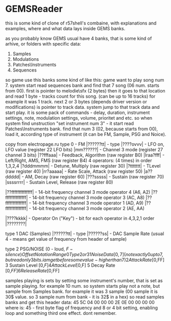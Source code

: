 # GEMSReader
this is some kind of clone of r57shell's combaine, with explanations and examples, where and what data lays inside GEMS banks.

as you probably know GEMS usual have 4 banks, that is some kind of arhive, or folders with specific data:
1. Samples
2. Modulations
3. Patches\Instruments
4. Sequences

so game use this banks some kind of like this:
game want to play song num 7.
system start read sequences bank and find that 7 song (06 num. starts from 00).
first is pointer to melodie\sfx (2 bytes)
then it goes to that location and read 1 byte - tracks count for this song. (can be up to 16 tracks)
for example it was 1 track. next 2 or 3 bytes (depends driver version or modifications) is pointer to track data.
system jump to that track data and start play. it is some pack of commands - delay, duration, instrument settings, note, modulation settings, volume, prioritet and etc.
so when system find unstruction "set instrument num 3" - it start read Patches\Instruments bank. find that num 3 (02, because starts from 00), load it, 
according type of instrument (it can be FM, Sample, PSG and Noice).

copy from electropage.ru
type 0 - FM
|??????tt| - type
|????ovvv| - LFO on, LFO value      (register 22 LFO bits)
|mm??????| - Channel 3 mode         (register 27 channel 3 bits)
|??fffaaa| - Feedback, Algorithm    (raw register B0)
|lraa?fff| - Left/Right, AMS, FMS   (raw register B4)
4 operators: (4 times) in order 1,3,2,4
|?dddmmmm| - Detune, Multiply       (raw register 30)
|?ttttttt| - TLevel                 (raw register 40)
|rr?aaaaa| - Rate Scale, Attack     (raw register 50)
|a??ddddd| - AM, Decay              (raw register 60)
|???sssss| - Sustain                (raw register 70)
|ssssrrrr| - Sustain Level, Release (raw register 80)

|??ffffffffffffff| - 14-bit frequency channel 3 mode operator 4 (A6, A2)
|??ffffffffffffff| - 14-bit frequency channel 3 mode operator 3 (AC, A8)
|??ffffffffffffff| - 14-bit frequency channel 3 mode operator 1 (AD, A9)
|??ffffffffffffff| - 14-bit frequency channel 3 mode operator 2 (AE, AA)

|????kkkk| - Operator On ("Key") - bit for each operator in 4,3,2,1 order
|????????|


type 1 DAC (Samples)
|??????tt| - type
|??????ss| - DAC Sample Rate (usual 4 - means get value of frequency from header of sample)


type 2 PSG/NOISE (0 - loud, $F - silence)
Offset	Notation	Range
0	Type	2 or 3
1	Noise Data	[0,7] (not exactly 0 up to 7, but read only 3 bits. i am get before some value - higher than 7)
2	Attack Rate	[0,$FF]
3	Sustain Level	[0,$F]
4	Attack Level	[0,$F]
5	Decay Rate	[0,$FF]
6	Release Rate	[0,$FF]


samples playing is sets by setting some instrument's number, that is set as sample playing. for example 10 num. so system starts play not a note, but sample from Samples bank.
for example it was 3 sample (00 sample it is 30$ value. so 3 sample num from bank - it is 32$ in a hex)
so read samples banks and get this header data:
45 5C 04 00 00 00 2E 0E  00 00 00 00 
where is:
45 - first byte flag of frequency and 8 or 4 bit setting, enabling loop and something third one effect. dont remember.
